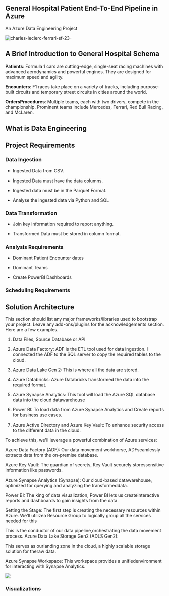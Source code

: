 ## General Hospital Patient End-To-End Pipeline in Azure

An Azure Data Engineering Project



![charles-leclerc-ferrari-sf-23-](https://github.com/vedanthv/data-engineering-projects/assets/44313631/4e8c3e14-0652-4ebc-b418-3e906526c6e4)

## A Brief Introduction to General Hospital Schema

**Patients**: Formula 1 cars are cutting-edge, single-seat racing machines with advanced aerodynamics and powerful engines. They are designed for maximum speed and agility.

**Encounters**: F1 races take place on a variety of tracks, including purpose-built circuits and temporary street circuits in cities around the world.

**OrdersProcedures**: Multiple teams, each with two drivers, compete in the championship. Prominent teams include Mercedes, Ferrari, Red Bull Racing, and McLaren.

## What is Data Engineering

## Project Requirements

### Data Ingestion 

- Ingested Data from CSV.

- Ingested Data must have the data columns.

- Ingested data must be in the Parquet Format.

- Analyse the ingested data via Python and SQL

### Data Transformation

- Join key information required to report anything.

- Transformed Data must be stored in column format.

### Analysis Requirements

- Dominant Patient Encounter dates

- Dominant Teams

- Create PowerBI Dashboards

### Scheduling Requirements



## Solution Architecture

This section should list any major frameworks/libraries used to bootstrap your project. Leave any add-ons/plugins for the acknowledgements section. Here are a few examples.

1. Data Files, Source Database or API

2. Azure Data Factory: ADF is the ETL tool used for data ingestion. I connected the ADF to the SQL server to copy the required tables to the cloud.

3. Azure Data Lake Gen 2: This is where all the data are stored.

4. Azure Databricks: Azure Databricks transformed the data into the required format.

5. Azure Synapse Analytics: This tool will load the Azure SQL database data into the cloud datawarehouse

6. Power BI: To load data from Azure Synapse Analytics and Create reports for business use cases.

7. Azure Active Directory and Azure Key Vault: To enhance security access to the different data in the cloud.



To achieve this, we'll leverage a powerful combination of Azure services:

Azure Data Factory (ADF):
Our data movement workhorse, ADFseamlessly extracts data from the on-premise database.

Azure Key Vault:
The guardian of secrets, Key Vault securely storessensitive information like passwords.

Azure Synapse Analytics (Synapse):
Our cloud-based datawarehouse, optimized for querying and analyzing the transformeddata.

Power BI:
The king of data visualization, Power BI lets us createinteractive reports and dashboards to gain insights from the data.

Setting the Stage:
The first step is creating the necessary resources within Azure. We'll utilizea
Resource Group
to logically group all the services needed for this

This is the conductor of our data pipeline,orchestrating the data movement process.
Azure Data Lake Storage Gen2 (ADLS Gen2):

This serves as ourlanding zone in the cloud, a highly scalable storage solution for theraw data.

Azure Synapse Workspace:
This workspace provides a unifiedenvironment for interacting with Synapse Analytics.


<img src = "https://github.com/vedanthv/data-engineering-projects/blob/main/formula-1-analytics-engg/static/formula1-solution-architecture.png">


### Visualizations

